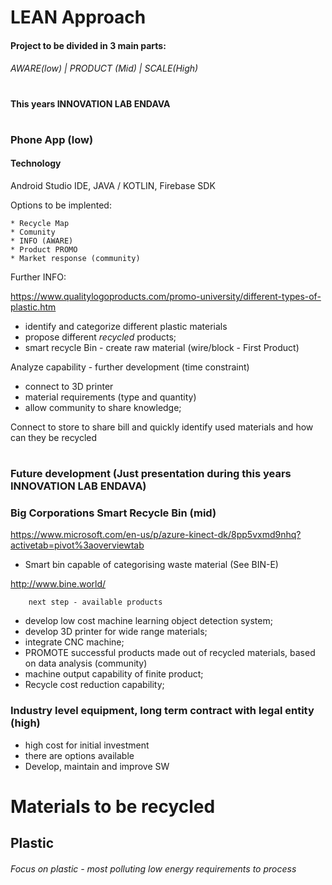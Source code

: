 # LEAN Approach

#### Project to be divided in 3 main parts:
###### AWARE(low)   |   PRODUCT (Mid) |  SCALE(High)
#
#### This years INNOVATION LAB ENDAVA
#
### Phone App (low)
#### Technology
Android Studio IDE, JAVA / KOTLIN, Firebase SDK

Options to be implented:

    * Recycle Map
    * Comunity
    * INFO (AWARE)
    * Product PROMO
    * Market response (community)
    
Further INFO:

   https://www.qualitylogoproducts.com/promo-university/different-types-of-plastic.htm
    
   * identify and categorize different plastic materials
   * propose different *recycled* products;
   * smart recycle Bin - create raw material (wire/block - First Product)   
 
 Analyze capability - further development (time constraint) 
   * connect to 3D printer
   * material requirements (type and quantity)
   * allow community to share knowledge;
   
   Connect to store to share bill and quickly identify used materials and how can they be recycled
 # 
### Future development (Just presentation during this years INNOVATION LAB ENDAVA) 
### Big Corporations Smart Recycle Bin (mid)  

https://www.microsoft.com/en-us/p/azure-kinect-dk/8pp5vxmd9nhq?activetab=pivot%3aoverviewtab
* Smart bin capable of categorising waste material (See BIN-E)

http://www.bine.world/
        
        next step - available products
* develop low cost machine learning object detection system;
* develop 3D printer for wide range materials;
* integrate CNC machine;
* PROMOTE successful products made out of recycled materials, based on data analysis (community)    
* machine output capability of finite product;
* Recycle cost reduction capability;


### Industry level equipment, long term contract with legal entity (high)
* high cost for initial investment 
* there are options available
* Develop, maintain and improve SW


# Materials to be recycled

## Plastic
###### Focus on plastic - most polluting low energy requirements to process
